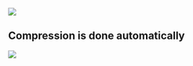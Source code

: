 ![](https://user-images.githubusercontent.com/26511983/71790155-89e17000-2ff4-11ea-8bf0-6e7a8778745a.png)

## Compression is done automatically

![](https://user-images.githubusercontent.com/26511983/71790168-9b2a7c80-2ff4-11ea-9093-cdae405a87b8.png)
